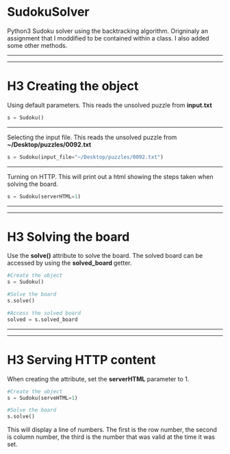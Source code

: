 # SudokuSolver
Python3 Sudoku solver using the backtracking algorithm. Origninaly an assignment that I moddified to be contained within a class. I also added some other methods.


___
___

# H3 Creating the object
Using default parameters. This reads the unsolved puzzle from <b>input.txt</b>
```python
s = Sudoku()
```

___

Selecting the input file. This reads the unsolved puzzle from <b>~/Desktop/puzzles/0092.txt</b>
```python
s = Sudoku(input_file="~/Desktop/puzzles/0092.txt")
```

___

Turning on HTTP. This will print out a html showing the steps taken when solving the board.
```python
s = Sudoku(serverHTML=1)
```


___
___

# H3 Solving the board
Use the <b>solve()</b> attribute to solve the board. The solved board can be accessed by using the <b>solved_board </b> getter.
```python
#Create the object
s = Sudoku()

#Solve the board
s.solve()

#Access the solved board
solved = s.solved_board
```


___
___

# H3 Serving HTTP content
When creating the attribute, set the <b>serverHTML</b> parameter to 1.
```python
#Create the object
s = Sudoku(serveHTML=1)

#Solve the board
s.solve()
```
This will display a line of numbers.
The first is the row number, the second is column number, the third is the number that was valid at the time it was set.

